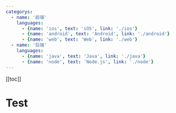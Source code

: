 ```yaml
---
categorys:
  - name: '前端'
    languages:
      - {name: 'ios', text: 'iOS', link: './ios'}
      - {name: 'android', text: 'Android', link: './android'}
      - {name: 'web', text: 'Web', link: './web'}
  - name: '后端'
    languages:
      - {name: 'java', text: 'Java', link: './java'}
      - {name: 'node', text: 'Node.js', link: './node'}
---
```


[[toc]]

# Test